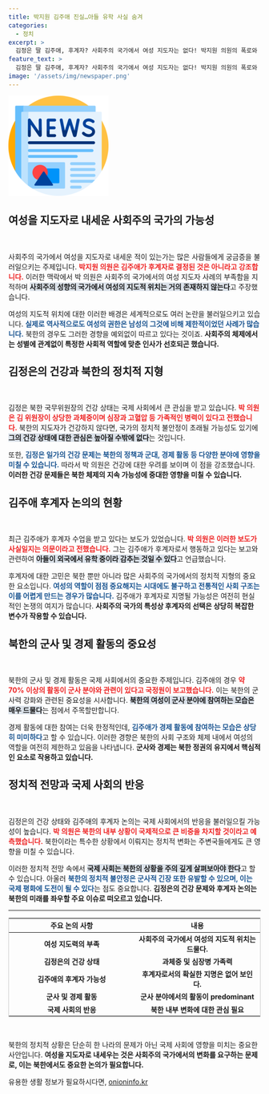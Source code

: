 ```yaml
---
title: 박지원 김주애 진실…아들 유학 사실 숨겨
categories:
  - 정치
excerpt: >
  김정은 딸 김주애, 후계자? 사회주의 국가에서 여성 지도자는 없다! 박지원 의원의 폭로와 김정은의 건강 상태가 충격적으로 공개되며 북한 내후계 구도가 논란에 휘말렸다. 클릭 필수!
feature_text: >
  김정은 딸 김주애, 후계자? 사회주의 국가에서 여성 지도자는 없다! 박지원 의원의 폭로와 김정은의 건강 상태가 충격적으로 공개되며 북한 내후계 구도가 논란에 휘말렸다. 클릭 필수!
image: '/assets/img/newspaper.png'
---
```


<p><img src="/assets/img/newspaper.png" alt="kimp 속보" /></p>

<h2 data-ke-size="size26">여성을 지도자로 내세운 사회주의 국가의 가능성</h2>

<p data-ke-size="size16">&nbsp;</p>

<p>사회주의 국가에서 여성을 지도자로 내세운 적이 있는가는 많은 사람들에게 궁금증을 불러일으키는 주제입니다. <b><span style="color: #ee2323;">박지원 의원은 김주애가 후계자로 결정된 것은 아니라고 강조합니다.</span></b> 이러한 맥락에서 박 의원은 사회주의 국가에서의 여성 지도자 사례의 부족함을 지적하며 <b><span style="background-color: #21538527;">사회주의 성향의 국가에서 여성의 지도적 위치는 거의 존재하지 않는다</span></b>고 주장했습니다.</p>

<p>여성의 지도적 위치에 대한 이러한 배경은 세계적으로도 여러 논란을 불러일으키고 있습니다. <b><span style="color: #1a5490;">실제로 역사적으로도 여성의 권한은 남성의 그것에 비해 제한적이었던 사례가 많습니다.</span></b> 북한의 경우도 그러한 경향을 예외없이 따르고 있다는 것이죠. <b>사회주의 체제에서는 성별에 관계없이 특정한 사회적 역할에 맞춘 인사가 선호되곤 했습니다.</b></p>

<h2 data-ke-size="size26">김정은의 건강과 북한의 정치적 지형</h2>

<p data-ke-size="size16">&nbsp;</p>

<p>김정은 북한 국무위원장의 건강 상태는 국제 사회에서 큰 관심을 받고 있습니다. <b><span style="color: #ee2323;">박 의원은 김 위원장이 상당한 과체중이며 심장과 고혈압 등 가족적인 병력이 있다고 전했습니다.</span></b> 북한의 지도자가 건강하지 않다면, 국가의 정치적 불안정이 초래될 가능성도 있기에 <b><span style="background-color: #21538527;">그의 건강 상태에 대한 관심은 높아질 수밖에 없다</span></b>는 것입니다.</p>

<p>또한, <b><span style="color: #1a5490;">김정은 일가의 건강 문제는 북한의 정책과 군대, 경제 활동 등 다양한 분야에 영향을 미칠 수 있습니다.</span></b> 따라서 박 의원은 건강에 대한 우려를 보이며 이 점을 강조했습니다. <b>이러한 건강 문제들은 북한 체제의 지속 가능성에 중대한 영향을 미칠 수 있습니다.</b></p>

<h2 data-ke-size="size26">김주애 후계자 논의의 현황</h2>

<p data-ke-size="size16">&nbsp;</p>

<p>최근 김주애가 후계자 수업을 받고 있다는 보도가 있었습니다. <b><span style="color: #ee2323;">박 의원은 이러한 보도가 사실일지는 의문이라고 전했습니다.</span></b> 그는 김주애가 후계자로서 행동하고 있다는 보고와 관련하여 <b><span style="background-color: #21538527;">아들이 외국에서 유학 중이라 감추는 것일 수 있다</span></b>고 언급했습니다. </p>

<p>후계자에 대한 고민은 북한 뿐만 아니라 많은 사회주의 국가에서의 정치적 지형의 중요한 요소입니다. <b><span style="color: #1a5490;"> 여성의 역할이 점점 중요해지는 시대에도 불구하고 전통적인 사회 구조는 이를 어렵게 만드는 경우가 많습니다.</span></b> 김주애가 후계자로 지명될 가능성은 여전히 현실적인 논쟁의 여지가 많습니다. <b>사회주의 국가의 특성상 후계자의 선택은 상당히 복잡한 변수가 작용할 수 있습니다.</b></p>

<h2 data-ke-size="size26">북한의 군사 및 경제 활동의 중요성</h2>

<p data-ke-size="size16">&nbsp;</p>

<p>북한의 군사 및 경제 활동은 국제 사회에서의 중요한 주제입니다. 김주애의 경우 <b><span style="color: #ee2323;">약 70% 이상의 활동이 군사 분야와 관련이 있다고 국정원이 보고했습니다.</span></b> 이는 북한의 군사력 강화와 관련된 중요성을 시사합니다. <b><span style="background-color: #21538527;">북한의 여성이 군사 분야에 참여하는 모습은 매우 드물다</span></b>는 점에서 주목할만합니다.</p>

<p>경제 활동에 대한 참여는 더욱 한정적인데, <b><span style="color: #1a5490;">김주애가 경제 활동에 참여하는 모습은 상당히 미미하다</span></b>고 할 수 있습니다. 이러한 경향은 북한의 사회 구조와 체제 내에서 여성의 역할을 여전히 제한하고 있음을 나타냅니다. <b>군사와 경제는 북한 정권의 유지에서 핵심적인 요소로 작용하고 있습니다.</b></p>

<h2 data-ke-size="size26">정치적 전망과 국제 사회의 반응</h2>

<p data-ke-size="size16">&nbsp;</p>

<p>김정은의 건강 상태와 김주애의 후계자 논의는 국제 사회에서의 반응을 불러일으킬 가능성이 높습니다. <b><span style="color: #ee2323;">박 의원은 북한의 내부 상황이 국제적으로 큰 비중을 차지할 것이라고 예측했습니다.</span></b> 북한이라는 특수한 상황에서 이뤄지는 정치적 변화는 주변국들에게도 큰 영향을 미칠 수 있습니다. </p>

<p>이러한 정치적 전망 속에서 <b><span style="background-color: #21538527;">국제 사회는 북한의 상황을 주의 깊게 살펴보아야 한다</span></b>고 할 수 있습니다. 아울러 <b><span style="color: #1a5490;">북한의 정치적 불안정은 군사적 긴장 또한 유발할 수 있으며, 이는 국제 평화에 도전이 될 수 있다</span></b>는 점도 중요합니다. <b>김정은의 건강 문제와 후계자 논의는 북한의 미래를 좌우할 주요 이슈로 떠오르고 있습니다.</b></p>

<hr/>

<table style="width: 100%; border-collapse: collapse; background-color: transparent; border: 1px solid #cccccc;">
    <thead>
        <tr>
            <th style="width: 50%; text-align: center;"><b>주요 논의 사항</b></th>
            <th style="width: 50%; text-align: center;"><b>내용</b></th>
        </tr>
    </thead>
    <tbody>
        <tr>
            <td style="text-align: center; height: 17px;"><b>여성 지도력의 부족</b></td>
            <td style="text-align: center; height: 17px;"><b>사회주의 국가에서 여성의 지도적 위치는 드물다.</b></td>
        </tr>
        <tr>
            <td style="text-align: center; height: 17px;"><b>김정은의 건강 상태</b></td>
            <td style="text-align: center; height: 17px;"><b>과체중 및 심장병 가족력</b></td>
        </tr>
        <tr>
            <td style="text-align: center; height: 17px;"><b>김주애의 후계자 가능성</b></td>
            <td style="text-align: center; height: 17px;"><b>후계자로서의 확실한 지명은 없어 보인다.</b></td>
        </tr>
        <tr>
            <td style="text-align: center; height: 17px;"><b>군사 및 경제 활동</b></td>
            <td style="text-align: center; height: 17px;"><b>군사 분야에서의 활동이 predominant</b></td>
        </tr>
        <tr>
            <td style="text-align: center; height: 17px;"><b>국제 사회의 반응</b></td>
            <td style="text-align: center; height: 17px;"><b>북한 내부 변화에 대한 관심 필요</b></td>
        </tr>
    </tbody>
</table>

<p data-ke-size="size16">&nbsp;</p>

<p>북한의 정치적 상황은 단순히 한 나라의 문제가 아닌 국제 사회에 영향을 미치는 중요한 사안입니다. <b>여성을 지도자로 내세우는 것은 사회주의 국가에서의 변화를 요구하는 문제로, 이는 북한에서도 중요한 논의가 필요합니다.</b></p>
유용한 생활 정보가 필요하시다면, <a href="https://onioninfo.kr" rel="dofollow">onioninfo.kr</a>


